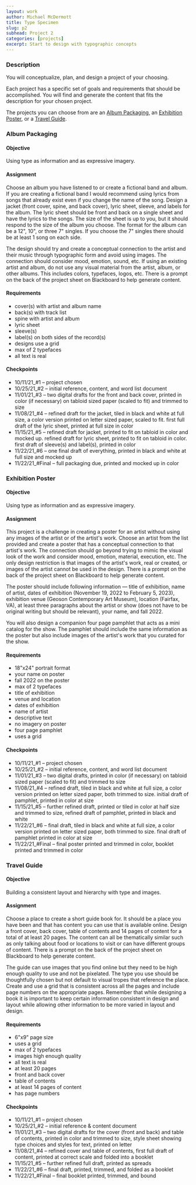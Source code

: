 ```yaml
---
layout: work
author: Michael McDermott
title: Type Specimen
slug: p2
subhead: Project 2
categories: [projects]
excerpt: Start to design with typographic concepts
---
```

### Description
You will conceptualize, plan, and design a project of your choosing.

Each project has a specific set of goals and requirements that should be accomplished. You will find and generate the content that fits the description for your chosen project.

The projects you can choose from are an <a href="#album">Album Packaging</a>, an <a href="#poster">Exhibition Poster</a>, or a <a href="#guide">Travel Guide</a>.

### <span id="album">Album Packaging</span>

#### Objective
Using type as information and as expressive imagery.

#### Assignment
Choose an album you have listened to or create a fictional band and album. If you are creating a fictional band I would recommend using lyrics from songs that already exist even if you change the name of the song. Design a jacket (front cover, spine, and back cover), lyric sheet, sleeve, and labels for the album. The lyric sheet should be front and back on a single sheet and have the lyrics to the songs. The size of the sheet is up to you, but it should respond to the size of the album you choose. The format for the album can be a 12", 10", or three 7" singles. If you choose the 7" singles there should be at least 1 song on each side.

The design should try and create a conceptual connection to the artist and their music through typographic form and avoid using images. The connection should consider mood, emotion, sound, etc. If using an existing artist and album, do not use any visual material from the artist, album, or other albums. This includes colors, typefaces, logos, etc. There is a prompt on the back of the project sheet on Blackboard to help generate content.

#### Requirements
* cover(s) with artist and album name
* back(s) with track list
* spine with artist and album
* lyric sheet
* sleeve(s)
* label(s) on both sides of the record(s)
* designs use a grid
* max of 2 typefaces
* all text is real

#### Checkpoints
* <span class="due">10/11/21_#1</span> &ndash; project chosen
* <span class="due">10/25/21_#2</span> &ndash; initial reference, content, and word list document
* <span class="due">11/01/21_#3</span> &ndash; two digital drafts for the front and back cover, printed in color (if necessary) on tabloid sized paper (scaled to fit) and trimmed to size
* <span class="due">11/08/21_#4</span> &ndash; refined draft for the jacket, tiled in black and white at full size, a color version printed on letter sized paper, scaled to fit. first full draft of the lyric sheet, printed at full size in color
* <span class="due">11/15/21_#5</span> &ndash; refined draft for jacket, printed to fit on tabloid in color and mocked up. refined draft for lyric sheet, printed to fit on tabloid in color. first draft of sleeve(s) and label(s), printed in color
* <span class="due">11/22/21_#6</span> &ndash; one final draft of everything, printed in black and white at full size and mocked up
* <span class="due">11/22/21_#Final</span> &ndash; full packaging due, printed and mocked up in color

### <span id="poster">Exhibition Poster</span>

#### Objective
Using type as information and as expressive imagery.

#### Assignment
This project is a challenge in creating a poster for an artist without using any images of the artist or of the artist's work. Choose an artist from the list provided and create a poster that has a conceptual connection to that artist's work. The connection should go beyond trying to mimic the visual look of the work and consider mood, emotion, material, execution, etc. The only design restriction is that images of the artist's work, real or created, or images of the artist cannot be used in the design. There is a prompt on the back of the project sheet on Blackboard to help generate content.

The poster should include following information &mdash; title of exhibition, name of artist, dates of exhibition (November 19, 2022 to February 5, 2023), exhibition venue (Geoson Contemporary Art Museum), location (Fairfax, VA), at least three paragraphs about the artist or show (does not have to be original writing but should be relevant), your name, and fall 2022.

You will also design a companion four page pamphlet that acts as a mini catalog for the show. The pamphlet should include the same information as the poster but also include images of the artist's work that you curated for the show.

#### Requirements
* 18"x24" portrait format
* your name on poster
* fall 2022 on the poster
* max of 2 typefaces
* title of exhibition
* venue and location
* dates of exhibition
* name of artist
* descriptive text
* no imagery on poster
* four page pamphlet
* uses a grid

#### Checkpoints
* <span class="due">10/11/21_#1</span> &ndash; project chosen
* <span class="due">10/25/21_#2</span> &ndash; initial reference, content, and word list document
* <span class="due">11/01/21_#3</span> &ndash; two digital drafts, printed in color (if necessary) on tabloid sized paper (scaled to fit) and trimmed to size
* <span class="due">11/08/21_#4</span> &ndash; refined draft, tiled in black and white at full size, a color version printed on letter sized paper, both trimmed to size. initial draft of pamphlet, printed in color at size
* <span class="due">11/15/21_#5</span> &ndash; further refined draft, printed or tiled in color at half size and trimmed to size, refined draft of pamphlet, printed in black and white
* <span class="due">11/22/21_#6</span> &ndash; final draft, tiled in black and white at full size, a color version printed on letter sized paper, both trimmed to size. final draft of pamphlet printed in color at size
* <span class="due">11/22/21_#Final</span> &ndash; final poster printed and trimmed in color, booklet printed and trimmed in color

### <span id="guide">Travel Guide</span>

#### Objective
Building a consistent layout and hierarchy with type and images.

#### Assignment
Choose a place to create a short guide book for. It should be a place you have been and that has content you can use that is available online. Design a front cover, back cover, table of contents and 14 pages of content for a total of at least 20 pages. The content can all be thematically similar such as only talking about food or locations to visit or can have different groups of content. There is a prompt on the back of the project sheet on Blackboard to help generate content.

The guide can use images that you find online but they need to be high enough quality to use and not be pixelated. The type you use should be thoughtfully chosen but not default to visual tropes that reference the place. Create and use a grid that is consistent across all the pages and include page numbers on the appropriate pages. Remember that while designing a book it is important to keep certain information consistent in design and layout while allowing other information to be more varied in layout and design.

#### Requirements
* 6"x9" page size
* uses a grid
* max of 2 typefaces
* images high enough quality
* all text is real
* at least 20 pages
* front and back cover
* table of contents
* at least 14 pages of content
* has page numbers

#### Checkpoints
* <span class="due">10/11/21_#1</span> &ndash; project chosen
* <span class="due">10/25/21_#2</span> &ndash; initial reference & content document
* <span class="due">11/01/21_#3</span> &ndash; two digital drafts for the cover (front and back) and table of contents, printed in color and trimmed to size, style sheet showing type choices and styles for text, printed on letter
* <span class="due">11/08/21_#4</span> &ndash; refined cover and table of contents, first full draft of content, printed at correct scale and folded into a booklet
* <span class="due">11/15/21_#5</span> &ndash; further refined full draft, printed as spreads
* <span class="due">11/22/21_#6</span> &ndash; final draft, printed, trimmed, and folded as a booklet
* <span class="due">11/22/21_#Final</span> &ndash; final booklet printed, trimmed, and bound
